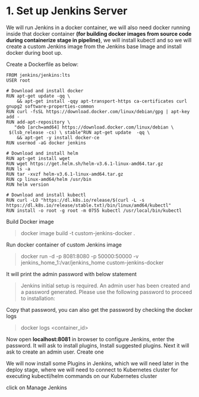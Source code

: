 # 1. Set up Jenkins Server

We will run Jenkins in a docker container, we will also need docker running inside that docker container **(for building docker images from source code during containerize stage in pipeline)**,  we will install kubectl  and so we will create a custom Jenkins image from the Jenkins base Image and install docker during boot up.

Create a Dockerfile as below: 

    FROM jenkins/jenkins:lts  
    USER root  
      
    # Download and install docker  
    RUN apt-get update -qq \  
        && apt-get install -qqy apt-transport-https ca-certificates curl gnupg2 software-properties-common  
    RUN curl -fsSL https://download.docker.com/linux/debian/gpg | apt-key add -  
    RUN add-apt-repository \  
       "deb [arch=amd64] https://download.docker.com/linux/debian \  
     $(lsb_release -cs) \ stable"RUN apt-get update  -qq \  
        && apt-get -y install docker-ce  
    RUN usermod -aG docker jenkins  
      
    # Download and install helm  
    RUN apt-get install wget  
    RUN wget https://get.helm.sh/helm-v3.6.1-linux-amd64.tar.gz  
    RUN ls -a  
    RUN tar -xvzf helm-v3.6.1-linux-amd64.tar.gz  
    RUN cp linux-amd64/helm /usr/bin  
    RUN helm version  
      
    # Download and install kubectl  
    RUN curl -LO "https://dl.k8s.io/release/$(curl -L -s https://dl.k8s.io/release/stable.txt)/bin/linux/amd64/kubectl"  
    RUN install -o root -g root -m 0755 kubectl /usr/local/bin/kubectl

Build Docker image
>docker image build -t custom-jenkins-docker .

Run docker container of custom Jenkins image
>docker run -d -p 8081:8080 -p 50000:50000  -v jenkins_home_1:/var/jenkins_home custom-jenkins-docker

It will print the admin password with below statement
>Jenkins initial setup is required. An admin user has been created and a password generated.
Please use the following password to proceed to installation:

Copy that password, you can also get the password by checking the docker logs
>docker logs <container_id>

Now open **localhost:8081** in browser to configure Jenkins, enter the password.
It will ask to install plugins, Install suggested plugins.
Next it will ask to create an admin user. Create one
 
 We will now install some Plugins in Jenkins, which we will need later in the deploy stage, where we will need to connect to Kubernetes cluster for executing kubectl/helm commands on our Kubernetes cluster

click on Manage Jenkins
